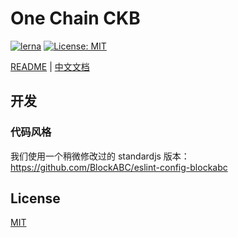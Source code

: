 # One Chain CKB

[![lerna](https://img.shields.io/badge/maintained%20with-lerna-cc00ff.svg)](https://lerna.js.org/)
[![License: MIT](https://img.shields.io/badge/License-MIT-yellow.svg)](https://opensource.org/licenses/MIT)

[README](README.md) | [中文文档](README.zh.md)


## 开发

### 代码风格

我们使用一个稍微修改过的 standardjs 版本： https://github.com/BlockABC/eslint-config-blockabc


## License

[MIT](LICENSE)
